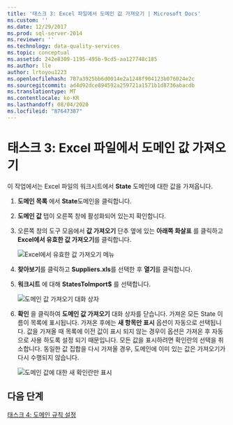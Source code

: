 ```yaml
---
title: '태스크 3: Excel 파일에서 도메인 값 가져오기 | Microsoft Docs'
ms.custom: ''
ms.date: 12/29/2017
ms.prod: sql-server-2014
ms.reviewer: ''
ms.technology: data-quality-services
ms.topic: conceptual
ms.assetid: 242e8309-1195-495b-9cd5-aa127748c185
ms.author: lle
author: lrtoyou1223
ms.openlocfilehash: 707a3925bb6d0014e2a1248f904123b076024e2c
ms.sourcegitcommit: ad4d92dce894592a259721a1571b1d8736abacdb
ms.translationtype: MT
ms.contentlocale: ko-KR
ms.lasthandoff: 08/04/2020
ms.locfileid: "87647387"
---
```

# <a name="task-3-importing-domain-values-from-an-excel-file"></a>태스크 3: Excel 파일에서 도메인 값 가져오기

  이 작업에서는 Excel 파일의 워크시트에서 **State** 도메인에 대한 값을 가져옵니다.

1.  **도메인 목록** 에서 **State**도메인을 클릭합니다.

2.  **도메인 값** 탭이 오른쪽 창에 활성화되어 있는지 확인합니다.

3.  오른쪽 창의 도구 모음에서 **값 가져오기** 단추 옆에 있는 **아래쪽 화살표** 를 클릭하고 **Excel에서 유효한 값 가져오기**를 클릭합니다.

     ![Excel에서 유효한 값 가져오기 메뉴](../../2014/tutorials/media/et-importingdomainvaluesfromanexcelfile-01.jpg "Excel에서 유효한 값 가져오기 메뉴")

4.  **찾아보기**를 클릭하고 **Suppliers.xls**를 선택한 후 **열기**를 클릭합니다.

5.  **워크시트** 에 대해 **StatesToImport$** 를 선택합니다.

     ![도메인 값 가져오기 대화 상자](../../2014/tutorials/media/et-importingdomainvaluesfromanexcelfile-02.jpg "도메인 값 가져오기 대화 상자")

6.  **확인** 을 클릭하여 **도메인 값 가져오기** 대화 상자를 닫습니다. 가져온 모든 State 이름이 목록에 표시됩니다. 가져온 후에는 **새 항목만 표시** 옵션이 자동으로 선택됩니다. 값을 가져올 때 목록에 이전 값이 표시 되지 않는 경우이 옵션은 가져온 후 자동으로 사용 하도록 설정 되기 때문입니다. 모든 값을 표시하려면 확인란의 선택을 취소합니다. 동일한 값 집합을 다시 가져올 경우, 도메인에 이미 있는 값은 가져오기가 다시 수행되지 않습니다.

     ![도메인 값에 대한 새 확인란만 표시](../../2014/tutorials/media/et-importingdomainvaluesfromanexcelfile-03.jpg "도메인 값에 대한 새 확인란만 표시")

## <a name="next-step"></a>다음 단계
 [태스크 4: 도메인 규칙 설정](../../2014/tutorials/task-4-setting-domain-rules.md)


